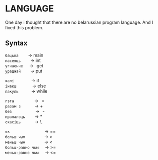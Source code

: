 # LANGUAGE 

One day i thought that there are no belarussian program language. And I fixed this problem.  

## Syntax

`бацька`⠀⠀⠀-> main  
`пасеяць`⠀⠀⠀-> int  
`угнаенне`⠀⠀->⠀get  
`ураджай`⠀⠀⠀-> put  
  
`калi`⠀⠀⠀⠀⠀ -> if  
`iнакш`⠀⠀⠀⠀⠀-> else  
`пакуль`⠀⠀⠀⠀-> while

`гэта`⠀⠀⠀⠀⠀⠀ ->⠀=  
`разам з`⠀⠀⠀⠀ -> +  
`без`⠀⠀⠀⠀⠀⠀ ⠀->⠀-  
`прапалоць`⠀⠀⠀-> *  
`скасiць`⠀⠀⠀ ⠀-> \  
  
`як`⠀⠀⠀⠀⠀⠀⠀⠀⠀⠀⠀-> ==  
`больш чым`⠀⠀⠀⠀⠀⠀-> >  
`меньш чым`⠀⠀⠀⠀⠀⠀-> <  
`больш-равно чым`⠀⠀-> >=  
`меньш-равно чым`⠀⠀-> <=  

